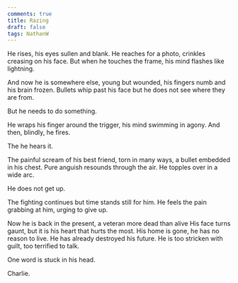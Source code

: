 ```yaml
---
comments: true
title: Razing
draft: false
tags: NathanW
---
```

 
He rises, his eyes sullen and blank. He reaches for a photo, crinkles creasing on his face. But when he touches the frame, his mind flashes like lightning.

And now he is somewhere else, young but wounded, his fingers numb and his brain frozen. Bullets whip past his face but he does not see where they are from.

But he needs to do something.

He wraps his finger around the trigger, his mind swimming in agony. And then, blindly, he fires.

The he hears it.

The painful scream of his best friend, torn in many ways, a bullet embedded in his chest. Pure anguish resounds through the air. He topples over in a wide arc.

He does not get up.

The fighting continues but time stands still for him. He feels the pain grabbing at him, urging to give up.

Now he is back in the present, a veteran more dead than alive His face turns gaunt, but it is his heart that hurts the most. His home is gone, he has no reason to live. He has already destroyed his future. He is too stricken with guilt, too terrified to talk.

One word is stuck in his head.

Charlie.